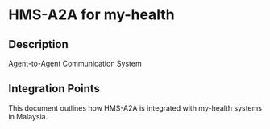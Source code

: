# HMS-A2A for my-health

## Description

Agent-to-Agent Communication System

## Integration Points

This document outlines how HMS-A2A is integrated with my-health systems in Malaysia.
